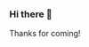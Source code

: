 ### Hi there 👋

Thanks for coming!

<!---
pgatech/pgatech is a ✨ special ✨ repository because its `README.md` (this file) appears on your GitHub profile.
You can click the Preview link to take a look at your changes.
--->
